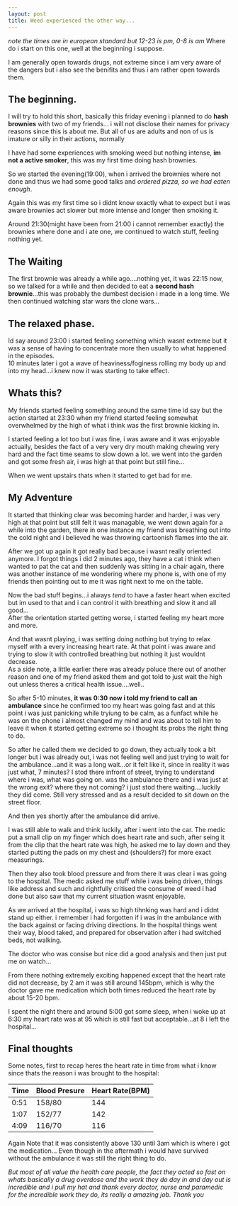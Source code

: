 ```yaml
---
layout: post
title: Weed experienced the other way...
---
```

*note the times are in european standard but 12-23 is pm, 0-8 is am*
Where do i start on this one, well at the beginning i suppose.

I am generally open towards drugs, not extreme since i am very aware of the dangers but i also see the benifits and thus i am rather open towards them.

## The beginning.
I will try to hold this short, basically this friday evening i planned to do **hash brownies** with two of my friends...  i will not disclose their names for privacy reasons since this is about me.
But all of us are adults and non of us is imature or silly in their actions, normally

I have had some experiences with smoking weed but nothing intense, **im not a active smoker**, this was my first time doing hash brownies.

So we started the evening(19:00), when i arrived the brownies where not done and thus we had some good talks and *ordered pizza, so we had eaten enough*.

Again this was my first time so i didnt know exactly what to expect but i was aware brownies act slower but more intense and longer then smoking it.

Around 21:30(might have been from 21:00 i cannot remember exactly) the brownies where done and i ate one, we continued to watch stuff, feeling nothing yet.

## The Waiting
The first brownie was already a while ago....nothing yet, it was 22:15 now, so we talked for a while and then decided to eat a **second hash brownie**...this was probably the dumbest decision i made in a long time.
We then continued watching star wars the clone wars...

## The relaxed phase.
Id say around 23:00 i started feeling something which wasnt extreme but it was a sense of having to concentrate more then usually to what happened in the episodes.  
10 minutes later i got a wave of heaviness/foginess rolling my body up and into my head...i knew now it was starting to take effect.

## Whats this?
My friends started feeling something around the same time id say but the action started at 23:30 when my friend started feeling somewhat overwhelmed by the high of what i think was the first brownie kicking in.  

I started feeling a lot too but i was fine, i was aware and it was enjoyable actually, besides the fact of a very very dry mouth making chewing very hard and the fact time seams to slow down a lot.
we went into the garden and got some fresh air, i was high at that point but still fine...

When we went upstairs thats when it started to get bad for me.

## My Adventure
It started that thinking clear was becoming harder and harder, i was very high at that point but still felt it was managable, we went down again for a while into the garden, there in one instance my friend was breathing out into the cold night and i believed he was throwing cartoonish flames into the air. 

After we got up again it got really bad because i wasnt really oriented anymore. I forgot things i did 2 minutes ago, they have a cat i think when wanted to pat the cat and then suddenly was sitting in a chair again, there was another instance of me wondering where my phone is, with one of my friends then pointing out to me it was right next to me on the table.

Now the bad stuff begins...i always *tend* to have a faster heart when excited but im used to that and i can control it with breathing and slow it and all good...  
After the orientation started getting worse, i started feeling my heart more and more.

And that wasnt playing, i was setting doing nothing but trying to relax myself with a every increasing heart rate. At that point i was aware and trying to slow it with controlled breathing but nothing it just wouldnt decrease.  
As a side note, a little earlier there was already poluce there out of another reason and one of my friend asked them and got told to just wait the high out unless theres a critical health issue....well..

So after 5-10 minutes, **it was 0:30 now i told my friend to call an ambulance** since he confirmed too my heart was going fast and at this point i was just panicking while tryiung to be calm, as a funfact while he was on the phone i almost changed my mind and was about to tell him to leave it when it started getting extreme so i thought its probs the right thing to do.  

So after he called them we decided to go down, they actually took a bit longer but i was already out, i was not feeling well and just trying to wait for the ambulance...and it was a long wait...or it felt like it, since in reality it was just what, 7 minutes? 
I stod there infront of street, trying to understand where i was, what was going on. was the ambulance there and i was just at the wrong exit? where they not coming? i just stod there waiting....luckily they did come.
Still very stressed and as a result decided to sit down on the street floor.

And then yes shortly after the ambulance did arrive.

I was still able to walk and think luckily, after i went into the car. The medic put a small clip on my finger which does heart rate and such, after seing it from the clip that the heart rate was high, he asked me to lay down and they started putting the pads on my chest and (shoulders?) for more exact measurings.

Then they also took blood pressure and from there it was clear i was going to the hospital.
The medic asked me stuff while i was being driven, things like address and such and rightfully critised the consume of weed i had done but also saw that my current situation wasnt enjoyable.

As we arrived at the hospital, i was so high tihnking was hard and i didnt stand up either. i remember i had forgotten if i was in the ambulance with the back against or facing driving directions.
In the hospital things went their way, blood taked, and prepared for observation after i had switched beds, not walking.

The doctor who was consise but nice did a good analysis and then just put me on watch...

From there nothing extremely exciting happened except that the heart rate did not decrease, by 2 am it was still around 145bpm, which is why the doctor gave me medication which both times reduced the heart rate by about 15-20 bpm.

I spent the night there and around 5:00 got some sleep, when i woke up at 6:30 my heart rate was at 95 which is still fast but acceptable...at 8 i left the hospital...

## Final thoughts

Some notes, first to recap heres the heart rate in time from what i know since thats the reason i was brought to the hospital:

| Time 	| Blood Presure 	| Heart Rate(BPM) 	|
|------	|---------------	|-----------------	|
| 0:51 	| 158/80        	| 144             	|
| 1:07 	| 152/77        	| 142             	|
| 4:09 	| 116/70        	| 116             	|

Again Note that it was consistently above 130 until 3am which is where i got the medication...
Even though in the aftermath i would have survived without the ambulance it was still the right thing to do.

*But most of all value the health care people, the fact they acted so fast on whats basically a drug overdose and the work they do day in and day out is incredible and i pull my hat and thank every doctor, nurse and paramedic for the incredible work they do, its really a amazing job.*
*Thank you*